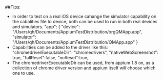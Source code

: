 ##Tips:

* In order to test on a real iOS device cahange the simulator capability on the cabalities file to device, both can be used to run in both real devices and simulators.
    "app": {
      "device": "/Users/qh/Documents/AppiumTestDistribution/orgQMApp.app",
      "simulator": "/Users/qh/Documents/AppiumTestDistribution/QMApp.app"
    }
* Capabilities can be added to the driver like this:
	    "chromedriverExecutableDir": "chromedrivers",
        "nativeWebScreenshot": true,
	    "fullReset":false,
	    "noReset":true,
* The chromedriverExecutableDir can be used, from appium 1.8 on, as a collection of chrome driver version and appium itself will choose which one to use.
